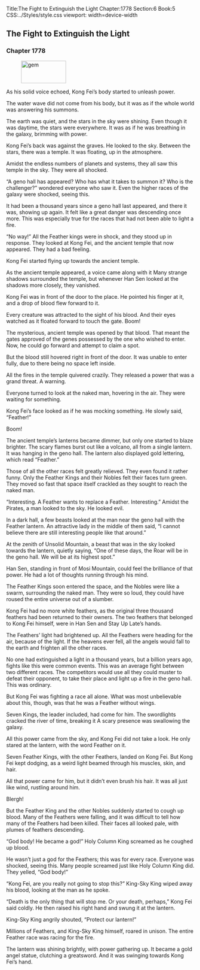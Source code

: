 Title:The Fight to Extinguish the Light 
Chapter:1778 
Section:6 
Book:5 
CSS:../Styles/style.css 
viewport: width=device-width
  
## The Fight to Extinguish the Light
### Chapter 1778 
<figure>
	<img src="../Images/gem.gif" alt="gem" id="gem" width="120" height="60" />
</figure>
  

  
  As his solid voice echoed, Kong Fei’s body started to unleash power.

The water wave did not come from his body, but it was as if the whole world was answering his summons.

The earth was quiet, and the stars in the sky were shining. Even though it was daytime, the stars were everywhere. It was as if he was breathing in the galaxy, brimming with power.

Kong Fei’s back was against the graves. He looked to the sky. Between the stars, there was a temple. It was floating, up in the atmosphere.

Amidst the endless numbers of planets and systems, they all saw this temple in the sky. They were all shocked.

“A geno hall has appeared? Who has what it takes to summon it? Who is the challenger?” wondered everyone who saw it. Even the higher races of the galaxy were shocked, seeing this.

It had been a thousand years since a geno hall last appeared, and there it was, showing up again. It felt like a great danger was descending once more. This was especially true for the races that had not been able to light a fire.

“No way!” All the Feather kings were in shock, and they stood up in response. They looked at Kong Fei, and the ancient temple that now appeared. They had a bad feeling.

Kong Fei started flying up towards the ancient temple.

As the ancient temple appeared, a voice came along with it Many strange shadows surrounded the temple, but whenever Han Sen looked at the shadows more closely, they vanished.

Kong Fei was in front of the door to the place. He pointed his finger at it, and a drop of blood flew forward to it.

Every creature was attracted to the sight of his blood. And their eyes watched as it floated forward to touch the gate. Boom!

The mysterious, ancient temple was opened by that blood. That meant the gates approved of the genes possessed by the one who wished to enter. Now, he could go forward and attempt to claim a spot.

But the blood still hovered right in front of the door. It was unable to enter fully, due to there being no space left inside.

All the fires in the temple quivered crazily. They released a power that was a grand threat. A warning.

Everyone turned to look at the naked man, hovering in the air. They were waiting for something.

Kong Fei’s face looked as if he was mocking something. He slowly said, “Feather!”

Boom!

The ancient temple’s lanterns became dimmer, but only one started to blaze brighter. The scary flames burst out like a volcano, all from a single lantern. It was hanging in the geno hall. The lantern also displayed gold lettering, which read “Feather.”

Those of all the other races felt greatly relieved. They even found it rather funny. Only the Feather Kings and their Nobles felt their faces turn green. They moved so fast that space itself crackled as they sought to reach the naked man.

“Interesting. A Feather wants to replace a Feather. Interesting.” Amidst the Pirates, a man looked to the sky. He looked evil.

In a dark hall, a few beasts looked at the man near the geno hall with the Feather lantern. An attractive lady in the middle of them said, “I cannot believe there are still interesting people like that around.”

At the zenith of Unsolid Mountain, a beast that was in the sky looked towards the lantern, quietly saying, “One of these days, the Roar will be in the geno hall. We will be at its highest spot.”

Han Sen, standing in front of Mosi Mountain, could feel the brilliance of that power. He had a lot of thoughts running through his mind.

The Feather Kings soon entered the space, and the Nobles were like a swarm, surrounding the naked man. They were so loud, they could have roused the entire universe out of a slumber.

Kong Fei had no more white feathers, as the original three thousand feathers had been returned to their owners. The two feathers that belonged to Kong Fei himself, were in Han Sen and Stay Up Late’s hands.

The Feathers’ light had brightened up. All the Feathers were heading for the air, because of the light. If the heavens ever fell, all the angels would fall to the earth and frighten all the other races.

No one had extinguished a light in a thousand years, but a billion years ago, fights like this were common events. This was an average fight between two different races. The competitors would use all they could muster to defeat their opponent, to take their place and light up a fire in the geno hall. This was ordinary.

But Kong Fei was fighting a race all alone. What was most unbelievable about this, though, was that he was a Feather without wings.

Seven Kings, the leader included, had come for him. The swordlights cracked the river of time, breaking it A scary presence was swallowing the galaxy.

All this power came from the sky, and Kong Fei did not take a look. He only stared at the lantern, with the word Feather on it.

Seven Feather Kings, with the other Feathers, landed on Kong Fei. But Kong Fei kept dodging, as a weird light beamed through his muscles, skin, and hair.

All that power came for him, but it didn’t even brush his hair. It was all just like wind, rustling around him.

Blergh!

But the Feather King and the other Nobles suddenly started to cough up blood. Many of the Feathers were falling, and it was difficult to tell how many of the Feathers had been killed. Their faces all looked pale, with plumes of feathers descending.

“God body! He became a god!” Holy Column King screamed as he coughed up blood.

He wasn’t just a god for the Feathers; this was for every race. Everyone was shocked, seeing this. Many people screamed just like Holy Column King did. They yelled, “God body!”

“Kong Fei, are you really not going to stop this?” King-Sky King wiped away his blood, looking at the man as he spoke.

“Death is the only thing that will stop me. Or your death, perhaps,” Kong Fei said coldly. He then raised his right hand and swung it at the lantern.

King-Sky King angrily shouted, “Protect our lantern!”

Millions of Feathers, and King-Sky King himself, roared in unison. The entire Feather race was racing for the fire.

The lantern was shining brightly, with power gathering up. It became a gold angel statue, clutching a greatsword. And it was swinging towards Kong Fei’s hand.
